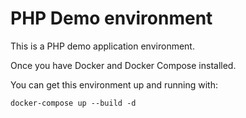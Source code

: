 # PHP Demo environment

This is a PHP demo application environment.

Once you have Docker and Docker Compose installed.

You can get this environment up and running with:

```
docker-compose up --build -d
```
